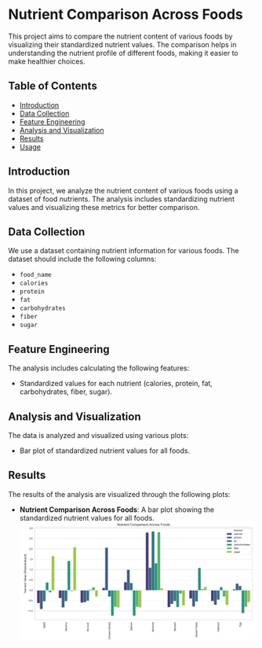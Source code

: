 # Nutrient Comparison Across Foods

This project aims to compare the nutrient content of various foods by visualizing their standardized nutrient values. The comparison helps in understanding the nutrient profile of different foods, making it easier to make healthier choices.

## Table of Contents

- [Introduction](#introduction)
- [Data Collection](#data-collection)
- [Feature Engineering](#feature-engineering)
- [Analysis and Visualization](#analysis-and-visualization)
- [Results](#results)
- [Usage](#usage)

## Introduction

In this project, we analyze the nutrient content of various foods using a dataset of food nutrients. The analysis includes standardizing nutrient values and visualizing these metrics for better comparison.

## Data Collection

We use a dataset containing nutrient information for various foods. The dataset should include the following columns:
- `food_name`
- `calories`
- `protein`
- `fat`
- `carbohydrates`
- `fiber`
- `sugar`

## Feature Engineering

The analysis includes calculating the following features:
- Standardized values for each nutrient (calories, protein, fat, carbohydrates, fiber, sugar).

## Analysis and Visualization

The data is analyzed and visualized using various plots:
- Bar plot of standardized nutrient values for all foods.

## Results

The results of the analysis are visualized through the following plots:
- **Nutrient Comparison Across Foods**: A bar plot showing the standardized nutrient values for all foods.
![Nutrient Comparison Across Foods](result.png)
